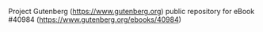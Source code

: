 Project Gutenberg (https://www.gutenberg.org) public repository for eBook #40984 (https://www.gutenberg.org/ebooks/40984)
